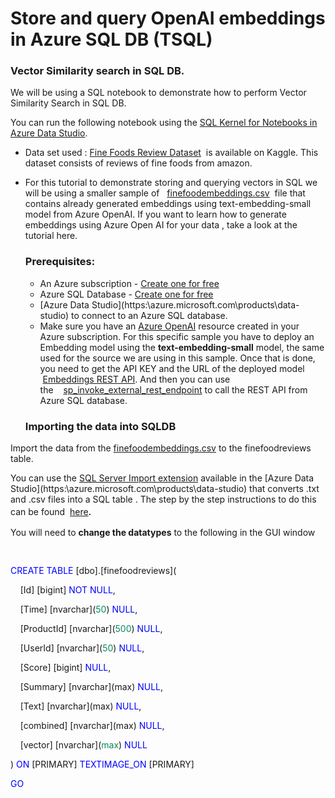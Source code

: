 # Store and query OpenAI embeddings in Azure SQL DB (TSQL)

### **Vector Similarity search in SQL DB.**

We will be using a SQL notebook to demonstrate how to perform Vector Similarity Search in SQL DB.

You can run the following notebook using the [SQL Kernel for Notebooks in Azure Data Studio](https://learn.microsoft.com/en-us/azure-data-studio/notebooks/notebooks-guidance#connect-to-a-kernel). 

- Data set used : [Fine Foods Review Dataset](https:\github.com\Azure-Samples\azure-sql-db-vector-search\blob\622f7be47cafa261b267163a9a94af13d4fa9243\AzureSQLVectorSearch\src\https:\www.kaggle.com\datasets\snap\amazon-fine-food-reviews)  <span style="background:white">is available on Kaggle. This dataset consists of reviews of fine foods from amazon.</span>
- For this tutorial to demonstrate storing and querying vectors in SQL we will be using a smaller sample of   [finefoodembeddings.csv](https:\github.com\Azure-Samples\azure-sql-db-vector-search\blob\622f7be47cafa261b267163a9a94af13d4fa9243\AzureSQLVectorSearch\src\AzureSQLVectorSearch\Dataset\finefoodembeddings.csv)  file that contains already generated embeddings using text-embedding-small model from Azure OpenAI. If you want to learn how to generate embeddings using Azure Open AI for your data , take a look at the tutorial here.
    
    ### <span style="color: var(--vscode-foreground);"><b>Prerequisites:</b></span>
    
    - An Azure subscription - [Create one for free](https:\github.com\Azure-Samples\azure-sql-db-vector-search\blob\622f7be47cafa261b267163a9a94af13d4fa9243\AzureSQLVectorSearch\src\https:\azure.microsoft.com\free\cognitive-services?azure-portal=true)
    - Azure SQL Database - [Create one for free](https:\github.com\Azure-Samples\azure-sql-db-vector-search\blob\622f7be47cafa261b267163a9a94af13d4fa9243\AzureSQLVectorSearch\src\https:\learn.microsoft.com\azure\azure-sql\database\free-offer?view=azuresql)
    - [Azure Data Studio](https:\azure.microsoft.com\products\data-studio\) to connect to an Azure SQL database. 
    - Make sure you have an [Azure OpenAI](https:\learn.microsoft.com\en-us\azure\ai-services\openai\overview) resource created in your Azure subscription. For this specific sample you have to deploy an Embedding model using the **text-embedding-small** model, the same used for the source we are using in this sample. Once that is done, you need to get the API KEY and the URL of the deployed model  [Embeddings REST API](https:\learn.microsoft.com\azure\cognitive-services\openai\reference#embeddings). And then you can use the    [sp\_invoke\_external\_rest\_endpoint](https:\learn.microsoft.com\sql\relational-databases\system-stored-procedures\sp-invoke-external-rest-endpoint-transact-sql?view=azuresqldb-current) to call the REST API from Azure SQL database.


    ### **Importing the data into SQLDB**

Import the data from the [finefoodembeddings.csv](https:\github.com\Azure-Samples\azure-sql-db-vector-search\blob\622f7be47cafa261b267163a9a94af13d4fa9243\AzureSQLVectorSearch\src\AzureSQLVectorSearch\Dataset\finefoodembeddings.csv) to the finefoodreviews table.

You can use the [SQL Server Import extension](https:\learn.microsoft.com\en-us\azure-data-studio\extensions\sql-server-import-extension) available in the [Azure Data Studio](https:\azure.microsoft.com\products\data-studio\) that converts .txt and .csv files into a SQL table . The step by the step instructions to do this can be found  [here](https:\learn.microsoft.com\en-us\azure-data-studio\extensions\sql-server-import-extension)<span style="font-size:12.0pt;font-family:&quot;Segoe UI&quot;,sans-serif;mso-fareast-font-family:
&quot;Times New Roman&quot;;color:#161616;background:white;mso-font-kerning:0pt;
mso-ligatures:none;mso-fareast-language:EN-IN">.</span>

<span style="color: var(--vscode-foreground);">You will need to <b>change the datatypes</b> to the following in the GUI window</span>

<span style="font-family:&quot;Calibri&quot;,sans-serif;color:black;mso-color-alt:windowtext"><br></span>

<span style="color: #0000ff;">CREATE</span> <span style="color: #0000ff;">TABLE</span> \[dbo\].\[finefoodreviews\](

    \[Id\] \[bigint\] <span style="color: #0000ff;">NOT NULL</span>,

    \[Time\] \[nvarchar\](<span style="color: #09885a;">50</span>) <span style="color: #0000ff;">NULL</span>,

    \[ProductId\] \[nvarchar\](<span style="color: #09885a;">500</span>) <span style="color: #0000ff;">NULL</span>,

    \[UserId\] \[nvarchar\](<span style="color: #09885a;">50</span>) <span style="color: #0000ff;">NULL</span>,

    \[Score\] \[bigint\] <span style="color: #0000ff;">NULL</span>,

    \[Summary\] \[nvarchar\](max) <span style="color: #0000ff;">NULL</span>,

    \[Text\] \[nvarchar\](max) <span style="color: #0000ff;">NULL</span>,

    \[combined\] \[nvarchar\](max) <span style="color: #0000ff;">NULL</span>,

    \[vector\] \[nvarchar\](<span style="color: #09885a;">max</span>) <span style="color: #0000ff;">NULL</span>

) <span style="color: #0000ff;">ON</span> \[PRIMARY\] <span style="color: #0000ff;">TEXTIMAGE_ON</span> \[PRIMARY\]

<span style="color: #0000ff;">GO</span>